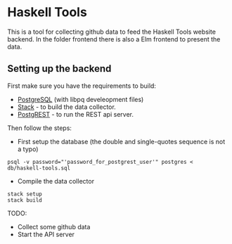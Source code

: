# Haskell Tools

This is a tool for collecting github data to feed the Haskell Tools website backend.
In the folder frontend there is also a Elm frontend to present the data.

## Setting up the backend

First make sure you have the requirements to build:
 * [PostgreSQL](http://www.postgresql.org) (with libpq develeopment files)
 * [Stack](https://www.stackage.org) - to build the data collector.
 * [PostgREST](http://postgrest.com) - to run the REST api server.

Then follow the steps:
  * First setup the database (the double and single-quotes sequence is not a typo)
```
psql -v password="'password_for_postgrest_user'" postgres < db/haskell-tools.sql
```
  * Compile the data collector
```
stack setup
stack build
```

TODO:
  * Collect some github data
  * Start the API server

